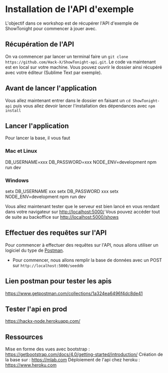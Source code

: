 # Installation de l'API d'exemple

L'objectif dans ce workshop est de récupérer l'API d'exemple de ShowTonight pour commencer à jouer avec.

## Récupération de l'API

On va commencer par lancer un terminal faire un `git clone https://github.com/Hack-X/ShowTonight-api.git`.
Le code va maintenant est en local sur votre machine. Vous pouvez ouvrir le dossier ainsi récupéré avec votre éditeur (Sublime Text par exemple).

## Avant de lancer l'application
Vous allez maintenant entrer dans le dossier en faisant un `cd ShowTonight-api` puis vous allez devoir lancer l'installation des dépendances avec `npm install`

## Lancer l'application
Pour lancer la base, il vous faut 

### Mac et Linux
DB_USERNAME=xxx DB_PASSWORD=xxx NODE_ENV=development npm run dev

### Windows
setx DB_USERNAME xxx
setx DB_PASSWORD xxx
setx NODE_ENV=development
npm run dev

Vous allez maintenant tester que le serveur est bien lancé en vous rendant dans votre navigateur sur [http://localhost:5000/](http://localhost:5000/)
Vous pouvez accéder tout de suite au backoffice sur [http://localhost:5000/shows](http://localhost:5000/shows)

## Effectuer des requêtes sur l'API
Pour commencer à effectuer des requêtes sur l'API, nous allons utiliser un logiciel du type de [Postman](https://www.getpostman.com/).

* Pour commencer, nous allons remplir la base de données avec un POST sur `http://localhost:5000/seeddb`



## Lien postman pour tester les apis
https://www.getpostman.com/collections/1a324ea6496f4dc8de41

## Tester l'api en prod
https://hackx-node.herokuapp.com/

## Ressources
Mise en forme des vues avec bootstrap : https://getbootstrap.com/docs/4.0/getting-started/introduction/
Création de la base sur : https://mlab.com
Déploiement de l'api chez heroku : https://www.heroku.com
